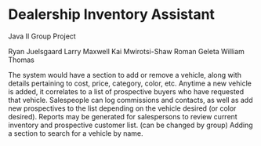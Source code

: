 # Dealership Inventory Assistant
Java II Group Project

Ryan Juelsgaard
Larry Maxwell
Kai Mwirotsi-Shaw
Roman Geleta
William Thomas

The system would have a section to add or remove a vehicle, along with details pertaining to cost, price, category, color, etc. Anytime a new vehicle is added, it correlates to a list of prospective buyers who have requested that vehicle. Salespeople can log commissions and contacts, as well as add new prospectives to the list depending on the vehicle desired (or color desired). Reports may be generated for salespersons to review current inventory and prospective customer list. (can be changed by group) Adding a section to search for a vehicle by name.
